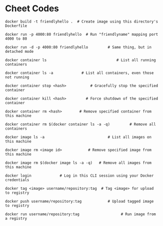 # Cheet Codes

`docker build -t friendlyhello .  # Create image using this directory's Dockerfile`

`docker run -p 4000:80 friendlyhello  # Run "friendlyname" mapping port 4000 to 80`

`docker run -d -p 4000:80 friendlyhello         # Same thing, but in detached mode`

`docker container ls                                # List all running containers`

`docker container ls -a             # List all containers, even those not running`

`docker container stop <hash>           # Gracefully stop the specified container`

`docker container kill <hash>         # Force shutdown of the specified container`

`docker container rm <hash>        # Remove specified container from this machine`

`docker container rm $(docker container ls -a -q)         # Remove all containers`

`docker image ls -a                             # List all images on this machine`

`docker image rm <image id>            # Remove specified image from this machine`

`docker image rm $(docker image ls -a -q)   # Remove all images from this machine`

`docker login             # Log in this CLI session using your Docker credentials`

`docker tag <image> username/repository:tag  # Tag <image> for upload to registry`

`docker push username/repository:tag            # Upload tagged image to registry`

`docker run username/repository:tag                   # Run image from a registry`
